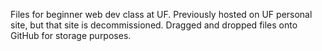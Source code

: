 Files for beginner web dev class at UF. Previously hosted on UF personal site, but that site is decommissioned. Dragged and dropped files onto GitHub for storage purposes.
